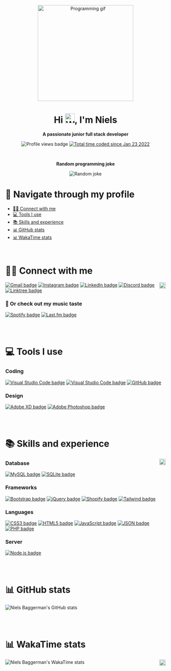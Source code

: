 <p align="center"><img id="back-to-top" src="https://i.imgur.com/DyTG7XJ.gif" alt="Programming gif" height="300"></p>
<h1 align="center">Hi <img src="https://i.imgur.com/oEMpEr5.gif" alt="Waving hand" height="30">, I'm Niels</h1>
<p align="center"><b>A passionate junior full stack developer</b></p>

<p align="center">
    <img src="https://komarev.com/ghpvc/?username=Nieloss&amp;style=for-the-badge&amp;label=profile+visitors&amp;color=ff0000" alt="Profile views badge" 
    </a>
    <a href="https://wakatime.com/@9965fffd-9734-4f9e-ab7a-4a4259fd2430">
        <img src="https://wakatime.com/badge/user/9965fffd-9734-4f9e-ab7a-4a4259fd2430.svg?style=for-the-badge" alt="Total time coded since Jan 23 2022" />
    </a>
</p>

<br/>
<p align="center"><b>Random programming joke</b></p>
<p align="center">
    <img src="https://readme-jokes.vercel.app/api?bgColor=%23ffffff&qColor=%23444e59&aColor=%23444e59&codeColor=%238a2be2&textColor=%23444e59&borderColor=%238a2be2" alt="Random joke"> 
</p>

# 🔗 Navigate through my profile 

- [🙋‍♂️ Connect with me](#️-connect-with-me)
- [💻 Tools I use](#-tools-i-use)
- [📚 Skills and experience](#-skills-and-experience)
- [📊 GitHub stats](#-github-stats)
- [📊 WakaTime stats](#-wakatime-stats)
<br/><br/><br/>
# 🙋‍♂️ Connect with me

<a href="#back-to-top"><img src="https://img.shields.io/badge/Back_to_top-⌃-e34f26?style=for-the-badge&logo=%2326689A" alt="Back to top" title="Back to top" height="20" align="right"></a>
[![Gmail badge](https://img.shields.io/badge/Gmail-D14836?style=for-the-badge&logo=gmail&logoColor=white "Connect with me on Gmail")](https://mail.google.com/mail/?view=cm&source=mailto&to=nielsbaggerman80@gmail.com)
[![Instagram badge](https://img.shields.io/badge/Instagram-E4405F?style=for-the-badge&logo=instagram&logoColor=white "Connect with me on Instagram")](https://www.instagram.com/nnieellss/)
[![LinkedIn badge](https://img.shields.io/badge/LinkedIn-0077B5?style=for-the-badge&logo=linkedin&logoColor=white "Connect with me on LinkedIn")](https://www.linkedin.com/in/niels-baggerman/)
[![Discord badge](https://img.shields.io/badge/Discord%20[Niels%231486]-5865F2?style=for-the-badge&logo=discord&logoColor=white "Connect with me on Discord")](https://discord.com/channels/@me)
[![Linktree badge](https://img.shields.io/badge/linktree-39E09B?style=for-the-badge&logo=linktree&logoColor=white "Connect with me on Linktree")](#)

### 🎵 Or check out my music taste
[![Spotify badge](https://img.shields.io/badge/Spotify-1ED760?&style=for-the-badge&logo=spotify&logoColor=white "Connect with me on Spotify")](https://open.spotify.com/user/4hyox40vy9zw9hutwc5zotqc6?si=28ffbfb0948c41dd)
[![Last.fm badge](https://img.shields.io/badge/last.fm-D51007?style=for-the-badge&logo=last.fm&logoColor=white "Connect with me on Last.fm")](https://www.last.fm/user/nnieellss)

<br/><br/>
# 💻 Tools I use

### Coding

[![Visual Studio Code badge](https://img.shields.io/badge/Visual_Studio_Code-0078D4?style=for-the-badge&logo=visual%20studio%20code&logoColor=white "Visual Studio Code")](https://code.visualstudio.com/) 
[![Visual Studio Code badge](https://img.shields.io/badge/prettier-1A2C34?style=for-the-badge&logo=prettier&logoColor=F7BA3E "Prettier")](https://code.visualstudio.com/) 
[![GitHub badge](https://img.shields.io/badge/GitHub-100000?style=for-the-badge&logo=github&logoColor=white "Connect with me on GitHub")](https://github.com/Nieloss)

### Design

[![Adobe XD badge](https://img.shields.io/badge/Adobe%20XD-470137?style=for-the-badge&logo=Adobe%20XD&logoColor=#FF61F6 "Adobe XD")](https://www.adobe.com/products/xd.html)
[![Adobe Photoshop badge](https://img.shields.io/badge/Adobe%20Photoshop-31A8FF?style=for-the-badge&logo=Adobe%20Photoshop&logoColor=black "Adobe Photoshop")](https://www.adobe.com/products/photoshop.html)

<br/><br/>
# 📚 Skills and experience

<a href="#back-to-top"><img src="https://img.shields.io/badge/Back_to_top-⌃-e34f26?style=for-the-badge&logo=%2326689A" alt="Back to top" title="Back to top" height="20" align="right"></a>

### Database

[![MySQL badge](https://img.shields.io/badge/MySQL-005C84?style=for-the-badge&logo=mysql&logoColor=white "MySQL")](https://www.mysql.com/)
[![SQLite badge](https://img.shields.io/badge/SQLite-07405E?style=for-the-badge&logo=sqlite&logoColor=white "SQLite")](https://www.sqlite.org/)


### Frameworks

[![Bootstrap badge](https://img.shields.io/badge/Bootstrap-563D7C?style=for-the-badge&logo=bootstrap&logoColor=white "Bootstrap")](https://getbootstrap.com/)
[![jQuery badge](https://img.shields.io/badge/jQuery-0769AD?style=for-the-badge&logo=jquery&logoColor=white "jQuery")](https://jquery.com/)
[![Shopify badge](https://img.shields.io/badge/shopify-8DB543?style=for-the-badge&logo=Shopify&logoColor=white "Shopify")](https://shopify.dev/)
[![Tailwind badge](https://img.shields.io/badge/Tailwind_CSS-38B2AC?style=for-the-badge&logo=tailwind-css&logoColor=white "Tailwind")](https://tailwindcss.com/)

### Languages

[![CSS3 badge](https://img.shields.io/badge/CSS3-1572B6?style=for-the-badge&logo=css3&logoColor=white "CSS3")](https://developer.mozilla.org/en-US/docs/Web/CSS)
[![HTML5 badge](https://img.shields.io/badge/HTML5-E34F26?style=for-the-badge&logo=html5&logoColor=white "HTML5")](https://developer.mozilla.org/en-US/docs/Glossary/HTML5)
[![JavaScript badge](https://img.shields.io/badge/JavaScript-323330?style=for-the-badge&logo=javascript&logoColor=F7DF1E "JavaScript")](https://developer.mozilla.org/en-US/docs/Web/JavaScript)
[![JSON badge](https://img.shields.io/badge/json-5E5C5C?style=for-the-badge&logo=json&logoColor=white "JSON")](https://developer.mozilla.org/en-US/docs/Web/JavaScript/Reference/Global_Objects/JSON)
[![PHP badge](https://img.shields.io/badge/PHP-777BB4?style=for-the-badge&logo=php&logoColor=white "PHP")](https://www.php.net/)

### Server

[![Node.js badge](https://img.shields.io/badge/Node.js-339933?style=for-the-badge&logo=nodedotjs&logoColor=white "Node.js")](https://nodejs.org/)

<br/><br/>
# 📊 GitHub stats

![Niels Baggerman's GitHub stats](https://github-readme-stats-nieloss.vercel.app/api?username=Nieloss&count_private=true&show_icons=true&hide=stars,prs,issues&hide_title=true&icon_color=00b2df&title_color=00b2df&hide_border=true)

<br/><br/>
# 📊 WakaTime stats

<a href="#back-to-top"><img src="https://img.shields.io/badge/Back_to_top-⌃-e34f26?style=for-the-badge&logo=%2326689A" alt="Back to top" title="Back to top" height="20" align="right"></a>

![Niels Baggerman's WakaTime stats](https://github-readme-stats-nieloss.vercel.app/api/wakatime?username=nieloss&title_color=00b2df&hide=markdown&hide_title=true&hide_border=true)
